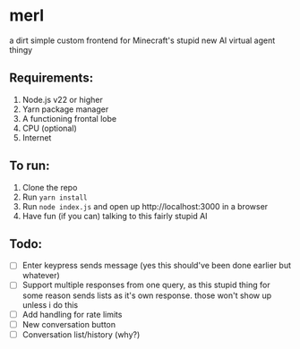 # merl
a dirt simple custom frontend for Minecraft's stupid new AI virtual agent thingy

## Requirements:
1. Node.js v22 or higher
2. Yarn package manager
3. A functioning frontal lobe
4. CPU (optional)
5. Internet

## To run:
1. Clone the repo
2. Run `yarn install`
3. Run `node index.js` and open up http://localhost:3000 in a browser
4. Have fun (if you can) talking to this fairly stupid AI

## Todo:
- [ ] Enter keypress sends message (yes this should've been done earlier but whatever)
- [ ] Support multiple responses from one query, as this stupid thing for some reason sends lists as it's own response. those won't show up unless i do this
- [ ] Add handling for rate limits
- [ ] New conversation button
- [ ] Conversation list/history (why?)
